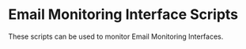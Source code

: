 # Email Monitoring Interface Scripts

These scripts can be used to monitor Email Monitoring Interfaces.